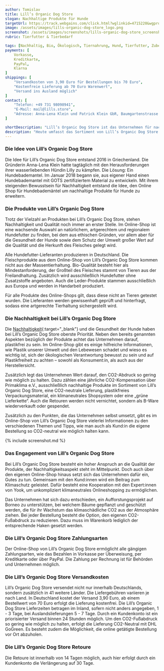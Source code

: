 ```yaml
---
author: Tomislav
title: Lill’s Organic Dog Store
slogan: Nachhaltige Produkte für Hunde
targetUrl: https://track.webgains.com/click.html?wglinkid=4715220&wgprogramid=298110&wgcampaignid=1616700&wgtarget=https://lills.store/
image: /assets/images/lills-organic-dog-store_logo.png
screenshot: /assets/images/screenshots/lills-organic-dog-store_screenshot.jpg
rubric: Tierfutter & Tierbedarf

tags: [Nachhaltig, Bio, Ökologisch, Tiernahrung, Hund, Tierfutter, Zubehör]
payments: [
    Vorkasse,
    Kreditkarte,
    PayPal,
    Klarna
]
shippings: [
    "Versandkosten von 3,90 Euro für Bestellungen bis 70 Euro",
    "Kostenfreie Lieferung ab 70 Euro Warenwert",
    "Versand ins Ausland möglich"
]
contact: [
    "Telefon: +49 731 98098941",
    "E-Mail: mail@lills.store",
    "Adresse: Anna-Lena Klein und Patrick Klein GbR, Baumgartenstrasse 18, 89231 Neu-Ulm"
]

shortDescription: "Lill’s Organic Dog Store ist das Unternehmen für nachhaltige Hundeprodukte. Hier finden Hundebesitzer alles für den Alltag mit Hund in einer umweltfreundlichen und gesünderen Variante."
description: "Heute umfasst das Sortiment von Lill’s Organic Dog Store neben den Hundebademänteln etliche weitere Produkte: Von Läufigkeitshöschen über Futter, Snacks & Leckerlis, Spielzeug, Hundbetten & -decken, Halsbändern & Geschirren, Leinen bis hin zu Pflegeprodukten für Hunde. Die verschiedenen Produkte werden von insgesamt 50 Marken angeboten, darunter auch die Eigenmarke Lill’s."
---
```


### Die Idee von Lill’s Organic Dog Store

Die Idee für Lill’s Organic Dog Store entstand 2016 in Griechenland. Die Gründerin Anna-Lena Klein hatte tagtäglich mit den Herausforderungen ihrer wasserliebenden Hündin Lilly zu kämpfen. Die Lösung: Ein Hundebademantel. Im Januar 2018 begann sie, aus eigener Hand einen Hundebademantel mit GOTS zertifiziertem Material zu entwickeln. Mit ihrem steigenden Bewusstsein für Nachhaltigkeit entstand die Idee, den Online Shop für Hundebademäntel um nachhaltige Produkte für Hunde zu erweitern.

### Die Produkte von Lill’s Organic Dog Store

Trotz der Vielzahl an Produkten bei Lill’s Organic Dog Store, stehen Nachhaltigkeit und Qualität noch immer an erster Stelle. Im Online-Shop ist eine wachsende Auswahl an natürlichem, artgerechtem und regionalem Hundefutter zu finden, bei dem aus ethischen Gründen, vor allem aber für die Gesundheit der Hunde sowie dem Schutz der Umwelt großer Wert auf die Qualität und die Herkunft des Fleisches gelegt wird.

Alle Hundefutter-Lieferanten produzieren in Deutschland. Die Fleischprodukte aus dem Online-Shop von Lill’s Organic Dog Store kommen nicht aus der Massentierhaltung. Bio-Qualität besteht hier als Mindestanforderung, der Großteil des Fleisches stammt von Tieren aus der Freilandhaltung. Zusätzlich wird ausschließlich Hundefutter ohne Zusatzstoffe angeboten. Auch die Leder-Produkte stammen ausschließlich aus Europa und werden in Handarbeit produziert.

Für alle Produkte des Online-Shops gilt, dass diese nicht an Tieren getestet wurden. Die Lieferanten werden gewissenhaft geprüft und hinterfragt, sodass eine artgerechte Tierhaltung sichergestellt wird.

### Die Nachhaltigkeit bei Lill’s Organic Dog Store

Die [Nachhaltigkeit](https://lills.store/nachhaltigkeit){:target="_blank"} und die Gesundheit der Hunde haben bei Lill’s Organic Dog Store oberste Priorität. Neben den bereits genannten Aspekten bezüglich der Produkte achtet das Unternehmen darauf, plastikfrei zu sein. Im Online-Shop gibt es einige hilfreiche Informationen, wie Plastik unserer Umwelt und den Lebewesen schadet und wieso es wichtig ist, sich der ökologischen Verantwortung bewusst zu sein und auf Plastikfreiheit zu achten – sowohl als Konsument:in, als auch aus der Herstellersicht.

Zusätzlich legt das Unternehmen Wert darauf, den CO2-Abdruck so gering wie möglich zu halten. Dazu zählen eine jährliche CO2-Kompensation über Primaklima e.V., ausschließlich nachhaltige Produkte im Sortiment von Lill’s Organic Dog Store, eine CO2-neutrale Lieferung, plastikfreies Verpackungsmaterial, ein klimaneutrales Shopsystem oder eine „grüne Lieferkette“. Auch die Retouren werden nicht vernichtet, sondern als B-Ware wiederverkauft oder gespendet.

Zusätzlich zu den Punkten, die das Unternehmen selbst umsetzt, gibt es im Online-Shop von Lill’s Organic Dog Store vielerlei Informationen zu den verschiedenen Themen und Tipps, wie man auch als Kund:in die eigene Bestellung so CO2-neutral wie möglich halten kann.

{% include screenshot.md %}

### Das Engagement von Lill’s Organic Dog Store

Bei Lill’s Organic Dog Store besteht ein hoher Anspruch an die Qualität der Produkte, der Nachhaltigkeitsaspekt steht im Mittelpunkt. Doch auch über den eigenen Online-Shop hinaus setzt sich das Unternehmen dafür ein, Gutes zu tun. Gemeinsam mit den Kund:innen wird ein Beitrag zum Klimaschutz geleistet. Dafür besteht eine Kooperation mit den Expert:innen von Yook, um unkompliziert klimaneutrales Onlineshopping zu ermöglichen.

Das Unternehmen hat sich dazu entschieden, ein Aufforstungsprojekt auf Borneo zu unterstützen, bei welchem Bäume gepflanzt und geschützt werden, die für ihr Wachstum das klimaschädliche CO2 aus der Atmosphäre ziehen. Bei jeder Bestellung besteht die Option, den eigenen CO2-Fußabdruck zu reduzieren. Dazu muss im Warenkorb lediglich der entsprechende Haken gesetzt werden.

### Die Lill’s Organic Dog Store Zahlungsarten

Der Online-Shop von Lill’s Organic Dog Store ermöglicht alle gängigen Zahlungsarten, wie das Bezahlen in Vorkasse per Überweisung, per Kreditkarte oder über PayPal. Die Zahlung per Rechnung ist für Behörden und Unternehmen möglich.

### Die Lill’s Organic Dog Store Versandkosten

Lill’s Organic Dog Store versendet nicht nur innerhalb Deutschlands, sondern zusätzlich in 41 weitere Länder. Die Liefergebühren variieren je nach Land. In Deutschland kostet der Versand 3,90 Euro, ab einem Bestellwert von 70 Euro erfolgt die Lieferung kostenfrei. Die Lill’s Organic Dog Store Lieferzeiten betragen im Inland, sofern nicht anders angegeben, 1 - 3 Tage, bei Auslandslieferungen 5 - 7 Tage. Durch ein Kundenkonto ist ein priorisierter Versand binnen 24 Stunden möglich. Um den CO2-Fußabdruck so gering wie möglich zu halten, erfolgt die Lieferung CO2-Neutral mit DHL GoGreen. Es besteht zudem die Möglichkeit, die online getätigte Bestellung vor Ort abzuholen.

### Die Lill’s Organic Dog Store Retoure

Die Retoure ist innerhalb von 14 Tagen möglich, auch hier erfolgt durch ein Kundenkonto die Verlängerung auf 30 Tage.